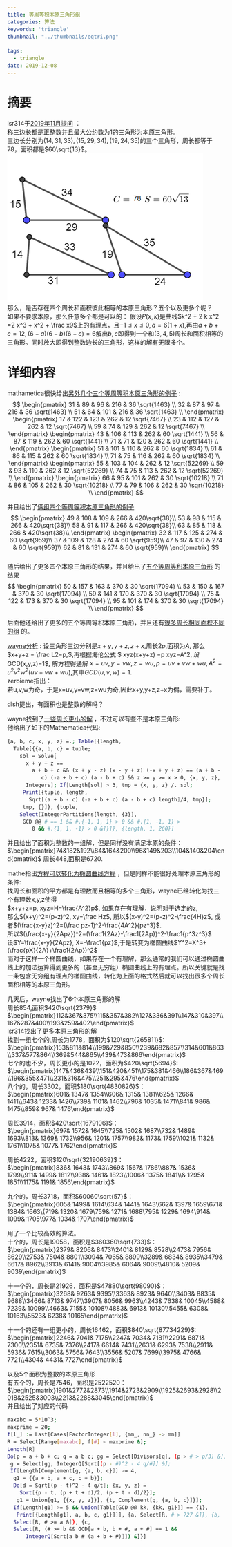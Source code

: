 ```yaml
---
title: 等周等积本原三角形组
categories: 算法
keywords: 'triangle'
thumbnail: "../thumbnails/eqtri.png"

tags:
  - triangle
date: 2019-12-08
---
```


# 摘要
lsr314于[2019年11月提问](https://bbs.emath.ac.cn/thread-17031-1-1.html) ：  
称三边长都是正整数并且最大公约数为$1$的三角形为本原三角形。  
三边长分别为$(14,31,33),(15,29,34),(19,24,35)$的三个三角形，周长都等于$78$，面积都是$60\sqrt{13}$。  
![eqtri](../thumbnails/eqtri.png)  
那么，是否存在四个周长和面积彼此相等的本原三角形？五个以及更多个呢？  
如果不要求本原，那么任意多个都是可以的：
假设$P(x,k)$是曲线$k^2 + 2 k x^2 =2 x^3 + x^2 + \frac x9$上的有理点，且$-1\le x\le 0,a=6(1+x),$再由$a+b+c=12,(6-a)(6-b)(6-c)=6$解出$b,c$即得到一个和$(3,4,5)$周长和面积相等的三角形。同时放大即得到整数边长的三角形，这样的解有无限多个。  

# 详细内容
mathametica很快给出[另外几个三个等周等积本原三角形的例子](https://bbs.emath.ac.cn/forum.php?mod=redirect&goto=findpost&ptid=17031&pid=81956&fromuid=20) :  
$$
\begin{pmatrix}
 31 & 89 & 96 & 216 & 36 \sqrt{1463} \\
 32 & 87 & 97 & 216 & 36 \sqrt{1463} \\
 51 & 64 & 101 & 216 & 36 \sqrt{1463} \\
\end{pmatrix}
\begin{pmatrix}
 17 & 122 & 123 & 262 & 12 \sqrt{7467} \\
 23 & 112 & 127 & 262 & 12 \sqrt{7467} \\
 59 & 74 & 129 & 262 & 12 \sqrt{7467} \\
\end{pmatrix}
\begin{pmatrix}
 43 & 106 & 113 & 262 & 60 \sqrt{1441} \\
 56 & 87 & 119 & 262 & 60 \sqrt{1441} \\
 71 & 71 & 120 & 262 & 60 \sqrt{1441} \\
\end{pmatrix}
\begin{pmatrix}
 51 & 101 & 110 & 262 & 60 \sqrt{1834} \\
 61 & 86 & 115 & 262 & 60 \sqrt{1834} \\
 71 & 75 & 116 & 262 & 60 \sqrt{1834} \\
\end{pmatrix}
\begin{pmatrix}
 55 & 103 & 104 & 262 & 12 \sqrt{52269} \\
 59 & 93 & 110 & 262 & 12 \sqrt{52269} \\
 74 & 75 & 113 & 262 & 12 \sqrt{52269} \\
\end{pmatrix}
\begin{pmatrix}
 66 & 95 & 101 & 262 & 30 \sqrt{10218} \\
 71 & 86 & 105 & 262 & 30 \sqrt{10218} \\
 77 & 79 & 106 & 262 & 30 \sqrt{10218} \\
\end{pmatrix}
$$

并且给出了[俩组四个等周等积本原三角形的例子](https://bbs.emath.ac.cn/forum.php?mod=redirect&goto=findpost&ptid=17031&pid=81958&fromuid=20)  
$$
\begin{pmatrix}
 49 & 108 & 109 & 266 & 420\sqrt{38}\\
 53 & 98 & 115 & 266 & 420\sqrt{38}\\
 58 & 91 & 117 & 266 & 420\sqrt{38}\\
 63 & 85 & 118 & 266 & 420\sqrt{38}\\
\end{pmatrix}
\begin{pmatrix}
 32 & 117 & 125 & 274 & 60 \sqrt{959}\\
 37 & 109 & 128 & 274 & 60 \sqrt{959}\\
 47 & 97 & 130 & 274 & 60 \sqrt{959}\\
 62 & 81 & 131 & 274 & 60 \sqrt{959}\\
\end{pmatrix}
$$  
随后给出了更多四个本原三角形的结果，并且给出了[五个等周等积本原三角形](https://bbs.emath.ac.cn/forum.php?mod=redirect&goto=findpost&ptid=17031&pid=81965&fromuid=20) 的结果  
$$
\begin{pmatrix}
 50 & 157 & 163 & 370 & 30 \sqrt{17094} \\
 53 & 150 & 167 & 370 & 30 \sqrt{17094} \\
 59 & 141 & 170 & 370 & 30 \sqrt{17094} \\
 75 & 122 & 173 & 370 & 30 \sqrt{17094} \\
 95 & 101 & 174 & 370 & 30 \sqrt{17094} \\
\end{pmatrix}
$$  

后面他还给出了更多的五个等周等积本原三角形，并且还有[很多周长相同面积不同的组](https://bbs.emath.ac.cn/forum.php?mod=redirect&goto=findpost&ptid=17031&pid=81966&fromuid=20) 的。  

[wayne分析](https://bbs.emath.ac.cn/forum.php?mod=redirect&goto=findpost&ptid=17031&pid=81975&fromuid=20) :
设三角形三边分别是$x+y,y+z,z+x$,周长$2p$,面积为$A$, 那么$x+y+z = \frac L2=p,$,再根据海伦公式 $ xyz(x+y+z) =p xyz=A^2$,  
设$GCD(x,y,z)=1$, 解方程得通解 $x=uv,y=vw,z=wu,p=uv+vw+wu, A^2=u^2v^2w^2(uv+vw+wu)$,其中$GCD(u,v,w)=1$.  
zeroieme指出：  
若u,v,w为奇，于是x=uv,y=vw,z=wu为奇,因此x+y,y+z,z+x为偶，需要补丁。  

dlsh提出，有面积也是整数的解吗？

wayne找到了[一些周长更小的解](https://bbs.emath.ac.cn/forum.php?mod=redirect&goto=findpost&ptid=17031&pid=81981&fromuid=20) ，不过可以有些不是本原三角形:  
他给出了如下的Mathematica代码:  
```bash
{a, b, c, x, y, z} =.; Table[{length, 
  Table[{{a, b, c} = tuple; 
    sol = Solve[
      x + y + z == 
        a + b + c && (x + y - z) (x - y + z) (-x + y + z) == (a + b - 
           c) (-a + b + c) (a - b + c) && z >= y >= x > 0, {x, y, z}, 
      Integers]; If[Length[sol] > 3, tmp = {x, y, z} /. sol;
     Print[{tuple, length, 
       Sqrt[(a + b - c) (-a + b + c) (a - b + c) length]/4, tmp}];
     tmp, {}]}, {tuple, 
    Select[IntegerPartitions[length, {3}], 
     GCD @@ # == 1 && #.{-1, 1, 1} > 0 && #.{1, -1, 1} > 
        0 && #.{1, 1, -1} > 0 &]}]}, {length, 1, 260}]
```
并且给出了面积为整数的一组解，但是同样没有满足本原的条件：  
$\begin{pmatrix}74&182&192\\84&164&200\\96&149&203\\104&140&204\end{pmatrix}$  周长448,面积是6720.  

mathe指出[方程可以转化为椭圆曲线方程](https://bbs.emath.ac.cn/forum.php?mod=redirect&goto=findpost&ptid=17031&pid=81988&fromuid=20) ，但是同样不能很好处理本原三角形的条件:  
找周长和面积的平方都是有理数而且相等的多个三角形，wayne已经转化为找三个有理数x,y,z使得  
$x+y+z=p, xyz=H=\frac{A^2}p$, 如果存在有理解，说明对于选定的z,  
 那么$(x+y)^2=(p-z)^2, xy=\frac Hz$, 所以$(x-y)^2=(p-z)^2-\frac{4H}z$, 或者$(\frac{x-y}z)^2=(\frac pz-1)^2-\frac{4A^2}{pz^3}$.  
所以$(\frac{x-y}{2Apz})^2=(\frac1{2Az}-\frac1{2Ap})^2-\frac1{p^3z^3}$  
设$Y=\frac{x-y}{2Apz}, X=-\frac1{pz}$,于是转变为椭圆曲线$Y^2=X^3+(\frac{pX}{2A}+\frac1{2Ap})^2$  
而对于这样一个椭圆曲线，如果存在一个有理解，那么通常的我们可以通过椭圆曲线上的加法运算得到更多的（甚至无穷组）椭圆曲线上的有理点。所以关键就是找一条包含无穷组有理点的椭圆曲线，转化为上面的格式然后就可以找出很多个周长面积相等的本原三角形。  

几天后，wayne找出了6个本原三角形的解  
周长$854$,面积$420\sqrt{2379}$
$\begin{pmatrix}112&367&375\\115&357&382\\127&336&391\\147&310&397\\167&287&400\\193&259&402\end{pmatrix}$  
lsr314找出了更多本原三角形的解  
找到一组七个的,周长为$1778$，面积为$120\sqrt{265811}$:  
$\begin{pmatrix}153&811&814\\199&729&850\\239&682&857\\314&601&863\\337&577&864\\369&544&865\\439&473&866\end{pmatrix}$  
七个的也不少，周长更小的是$1022$，面积为$420\sqrt{5694}$:  
$\begin{pmatrix}147&436&439\\151&420&451\\175&381&466\\186&367&469\\196&355&471\\231&316&475\\251&295&476\end{pmatrix}$  
八个的，周长$3302$，面积$180\sqrt{4830826}$：  
$\begin{pmatrix}601& 1347& 1354\\606& 1315& 1381\\625& 1266& 1411\\643& 1233& 1426\\739& 1101& 1462\\796& 1035& 1471\\841& 986& 1475\\859& 967& 1476\end{pmatrix}$

周长$3914$，面积$420\sqrt{1679106}$：  
$\begin{pmatrix}697& 1572& 1645\\725& 1502& 1687\\732& 1489& 1693\\813& 1369& 1732\\956& 1201& 1757\\982& 1173& 1759\\1021& 1132& 1761\\1075& 1077& 1762\end{pmatrix}$

周长$4222$，面积$120\sqrt{32190639}$：  
$\begin{pmatrix}836& 1643& 1743\\869& 1567& 1786\\887& 1536& 1799\\911& 1499& 1812\\938& 1461& 1823\\1006& 1375& 1841\\& 1295& 1851\\1175& 1191& 1856\end{pmatrix}$

九个的，周长$3718$，面积$60060\sqrt{57}$：  
$\begin{pmatrix}605& 1499& 1614\\634& 1441& 1643\\662& 1397& 1659\\671& 1384& 1663\\{719& 1320& 1679\\759& 1271& 1688\\795& 1229& 1694\\914& 1099& 1705\\977& 1034& 1707\end{pmatrix}$

用了一个比较高效的算法。  
十个的，周长是$19058$，面积是$360360\sqrt{733}$：  
$\begin{pmatrix}2379& 8206& 8473\\2401& 8129& 8528\\2473& 7956& 8629\\2753& 7504& 8801\\3094& 7065& 8899\\3289& 6834& 8935\\3479& 6617& 8962\\3913& 6141& 9004\\3985& 6064& 9009\\4810& 5209& 9039\end{pmatrix}$  

十一个的，周长是$21926$，面积是$47880\sqrt{98090}$：  
$\begin{pmatrix}3268& 9263& 9395\\3363& 8923& 9640\\3403& 8835& 9688\\3466&   8713& 9747\\3907& 8056& 9963\\4243& 7638& 10045\\4588& 7239&   10099\\4663& 7155& 10108\\4883& 6913& 10130\\5455& 6308&   10163\\5523& 6238& 10165\end{pmatrix}$  

十一个的还有一组更小的，周长$16462$，面积$840\sqrt{87734229}$:  
$\begin{pmatrix}2246& 7041& 7175\\2247& 7034& 7181\\2291& 6871& 7300\\2351& 6735& 7376\\2417& 6614& 7431\\2631& 6293& 7538\\2911& 5936& 7615\\3063& 5756& 7643\\3556& 5207& 7699\\3975& 4766& 7721\\4304& 4431& 7727\end{pmatrix}$  

以及5个面积为整数的本原三角形  
有五个的，周长是$7546$，面积是$2522520$：  
$\begin{pmatrix}1901&2772&2873\\1914&2723&2909\\1925&2693&2928\\2018&2525&3003\\2213&2288&3045\end{pmatrix}$  
并且给出了对应的代码
```bash
maxabc = 5*10^3;
maxprime = 20;
f[l_] := Last[Cases[FactorInteger[l], {mm_, nn_} -> mm]]
R = Select[Range[maxabc], f[#] < maxprime &];
Length[R]
Do[p = a + b + c; q = a b c; gg = Select[Divisors[q], (p > # > p/3) &];
 g = Select[gg, IntegerQ[Sqrt[(p - #)^2 - 4 q/#]] &];
 If[Length[Complement[g, {a, b, c}]] >= 4,
  g1 = {{a + b, a + c, c + b}};
  Do[d = Sqrt[(p - t)^2 - 4 q/t]; {x, y, z} = 
    Sort[{p - t, (p + t + d)/2, (p + t - d)/2}]; 
   g1 = Union[g1, {{x, y, z}}], {t, Complement[g, {a, b, c}]}];
  If[Length[g1] >= 5 && Union[Table[GCD @@ kk, {kk, g1}]] == {1}, 
   Print[{Length[g1], a, b, c, g1}]]], {a, Select[R, # > 727 &]}, {b, 
  Select[R, # >= a &]}, {c, 
  Select[R, (# >= b && GCD[a + b, b + #, a + #] == 1 && 
      IntegerQ[Sqrt[a b # (a + b + #)]]) &]}]
```
